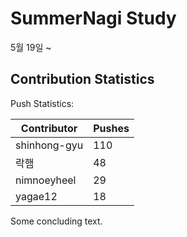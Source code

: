 # SummerNagi Study

5월 19일 ~ 

## Contribution Statistics

Push Statistics:

| Contributor | Pushes |
| ----------- | ------ |
| shinhong-gyu | 110 |
| 락햄 | 48 |
| nimnoeyheel | 29 |
| yagae12 | 18 |

Some concluding text.
